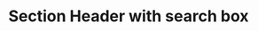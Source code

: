 ---
title: Section Header with search box
category: Application
paid: true
isActive: true
ltr: {"react":{"jsxTail":[{"label":"App.jsx","code":"export default () => {\n    return (\n        <div className=\"max-w-screen-xl mx-auto px-4 pt-4 md:px-8\">\n            <div className=\"items-start justify-between gap-x-4 py-4 border-b sm:flex\">\n                <div className=\"max-w-lg\">\n                    <h3 className=\"text-gray-800 text-2xl font-bold\">\n                        Team members\n                    </h3>\n                    <p className=\"text-gray-600 mt-2\">\n                        Lorem Ipsum text of the printing and typesetting industry.\n                    </p>\n                </div>\n                <div className=\"mt-6 sm:mt-0\">\n                    <div className=\"relative\">\n                        <svg className=\"w-6 h-6 text-gray-400 absolute left-3 inset-y-0 my-auto\" xmlns=\"http://www.w3.org/2000/svg\" viewBox=\"0 0 20 20\" fill=\"currentColor\">\n                            <path fillRule=\"evenodd\" d=\"M9 3.5a5.5 5.5 0 100 11 5.5 5.5 0 000-11zM2 9a7 7 0 1112.452 4.391l3.328 3.329a.75.75 0 11-1.06 1.06l-3.329-3.328A7 7 0 012 9z\" clipRule=\"evenodd\" />\n                        </svg>\n                        <input\n                            type=\"text\"\n                            placeholder=\"Enter your email\"\n                            className=\"w-full pl-12 pr-3 py-2 text-gray-500 bg-transparent outline-none border focus:border-indigo-600 rounded-lg sm:max-w-xs\"\n                        />\n                    </div>\n                </div>\n            </div>\n        </div>\n    )\n}"}],"jsxCss":[]},"vue":{"vueTail":[],"vueCss":[]},"preview":"function App() {\n  return /*#__PURE__*/React.createElement(\"div\", {\n    className: \"max-w-screen-xl mx-auto px-4 pt-4 md:px-8\"\n  }, /*#__PURE__*/React.createElement(\"div\", {\n    className: \"items-start justify-between gap-x-4 py-4 border-b sm:flex\"\n  }, /*#__PURE__*/React.createElement(\"div\", {\n    className: \"max-w-lg\"\n  }, /*#__PURE__*/React.createElement(\"h3\", {\n    className: \"text-gray-800 text-2xl font-bold\"\n  }, \"Team members\"), /*#__PURE__*/React.createElement(\"p\", {\n    className: \"text-gray-600 mt-2\"\n  }, \"Lorem Ipsum text of the printing and typesetting industry.\")), /*#__PURE__*/React.createElement(\"div\", {\n    className: \"mt-6 sm:mt-0\"\n  }, /*#__PURE__*/React.createElement(\"div\", {\n    className: \"relative\"\n  }, /*#__PURE__*/React.createElement(\"svg\", {\n    className: \"w-6 h-6 text-gray-400 absolute left-3 inset-y-0 my-auto\",\n    xmlns: \"http://www.w3.org/2000/svg\",\n    viewBox: \"0 0 20 20\",\n    fill: \"currentColor\"\n  }, /*#__PURE__*/React.createElement(\"path\", {\n    fillRule: \"evenodd\",\n    d: \"M9 3.5a5.5 5.5 0 100 11 5.5 5.5 0 000-11zM2 9a7 7 0 1112.452 4.391l3.328 3.329a.75.75 0 11-1.06 1.06l-3.329-3.328A7 7 0 012 9z\",\n    clipRule: \"evenodd\"\n  })), /*#__PURE__*/React.createElement(\"input\", {\n    type: \"text\",\n    placeholder: \"Enter your email\",\n    className: \"w-full pl-12 pr-3 py-2 text-gray-500 bg-transparent outline-none border focus:border-indigo-600 rounded-lg sm:max-w-xs\"\n  })))));\n}"}
rtl: {"vue":{"vueCss":[],"vueTail":[]},"preview":"function App() {\n  return /*#__PURE__*/React.createElement(\"div\", {\n    className: \"max-w-screen-xl mx-auto px-4 pt-4 md:px-8\"\n  }, /*#__PURE__*/React.createElement(\"div\", {\n    className: \"items-start justify-between gap-x-4 py-4 border-b sm:flex\"\n  }, /*#__PURE__*/React.createElement(\"div\", {\n    className: \"max-w-lg\"\n  }, /*#__PURE__*/React.createElement(\"h3\", {\n    className: \"text-gray-800 text-2xl font-bold\"\n  }, \"\\u0623\\u0639\\u0636\\u0627\\u0621 \\u0627\\u0644\\u0641\\u0631\\u064A\\u0642\"), /*#__PURE__*/React.createElement(\"p\", {\n    className: \"text-gray-600 mt-2\"\n  }, \"\\u0646\\u0635 \\u0644\\u0648\\u0631\\u064A\\u0645 \\u0625\\u064A\\u0628\\u0633\\u0648\\u0645 \\u0644\\u0635\\u0646\\u0627\\u0639\\u0629 \\u0627\\u0644\\u0637\\u0628\\u0627\\u0639\\u0629 \\u0648\\u0627\\u0644\\u062A\\u0646\\u0636\\u064A\\u062F.\")), /*#__PURE__*/React.createElement(\"div\", {\n    className: \"mt-6 sm:mt-0\"\n  }, /*#__PURE__*/React.createElement(\"div\", {\n    className: \"relative\"\n  }, /*#__PURE__*/React.createElement(\"svg\", {\n    className: \"w-6 h-6 text-gray-400 absolute right-3 inset-y-0 my-auto\",\n    xmlns: \"http://www.w3.org/2000/svg\",\n    viewBox: \"0 0 20 20\",\n    fill: \"currentColor\"\n  }, /*#__PURE__*/React.createElement(\"path\", {\n    fillRule: \"evenodd\",\n    d: \"M9 3.5a5.5 5.5 0 100 11 5.5 5.5 0 000-11zM2 9a7 7 0 1112.452 4.391l3.328 3.329a.75.75 0 11-1.06 1.06l-3.329-3.328A7 7 0 012 9z\",\n    clipRule: \"evenodd\"\n  })), /*#__PURE__*/React.createElement(\"input\", {\n    type: \"text\",\n    placeholder: \"\\u0627\\u062F\\u062E\\u0644 \\u0628\\u0631\\u064A\\u062F\\u0643 \\u0627\\u0644\\u0627\\u0644\\u0643\\u062A\\u0631\\u0648\\u0646\\u064A\",\n    className: \"w-full pr-12 pl-3 py-2 text-gray-500 bg-transparent outline-none border focus:border-indigo-600 rounded-lg sm:max-w-xs\"\n  })))));\n}","react":{"jsxCss":[],"jsxTail":[{"code":"export default () => {\n\n    return (\n        <div className=\"max-w-screen-xl mx-auto px-4 pt-4 md:px-8\">\n            <div className=\"items-start justify-between gap-x-4 py-4 border-b sm:flex\">\n                <div className=\"max-w-lg\">\n                    <h3 className=\"text-gray-800 text-2xl font-bold\">\n                        أعضاء الفريق\n                    </h3>\n                    <p className=\"text-gray-600 mt-2\">\n                        نص لوريم إيبسوم لصناعة الطباعة والتنضيد.\n                    </p>\n                </div>\n                <div className=\"mt-6 sm:mt-0\">\n                    <div className=\"relative\">\n                        <svg className=\"w-6 h-6 text-gray-400 absolute right-3 inset-y-0 my-auto\" xmlns=\"http://www.w3.org/2000/svg\" viewBox=\"0 0 20 20\" fill=\"currentColor\">\n                            <path fillRule=\"evenodd\" d=\"M9 3.5a5.5 5.5 0 100 11 5.5 5.5 0 000-11zM2 9a7 7 0 1112.452 4.391l3.328 3.329a.75.75 0 11-1.06 1.06l-3.329-3.328A7 7 0 012 9z\" clipRule=\"evenodd\" />\n                        </svg>\n                        <input\n                            type=\"text\"\n                            placeholder=\"ادخل بريدك الالكتروني\"\n                            className=\"w-full pr-12 pl-3 py-2 text-gray-500 bg-transparent outline-none border focus:border-indigo-600 rounded-lg sm:max-w-xs\"\n                        />\n                    </div>\n                </div>\n            </div>\n        </div>\n    )\n}","label":"App.jsx"}]}}
slug: /section-headers
id: 98c3c98f-1b9b-43f3-901a-cad019ac8b7d
created_at: 1668950983090
---